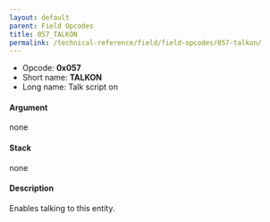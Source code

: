 ```yaml
---
layout: default
parent: Field Opcodes
title: 057_TALKON
permalink: /technical-reference/field/field-opcodes/057-talkon/
---
```


-   Opcode: **0x057**
-   Short name: **TALKON**
-   Long name: Talk script on

#### Argument

none

#### Stack

none

#### Description

Enables talking to this entity.
